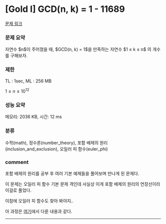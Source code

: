 
# [Gold I] GCD(n, k) = 1 - 11689

[문제 링크](https://www.acmicpc.net/problem/11689)

### 문제 요약

<p> 자연수 $n$이 주어졌을 때, $GCD(n, k) = 1$을 만족하는 자연수 $1 ≤ k ≤ n$ 의 개수를 구해보자. </p>

### 제한

TL : 1sec, ML : 256 MB

$1 ≤ n ≤ 10^{12}$

### 성능 요약

메모리: 2036 KB, 시간: 12 ms

### 분류

수학(math), 정수론(number_theory), 포함 배제의 원리(inclusion_and_exclusion), 오일러 피 함수(euler_phi)

### comment

포함 배제의 원리를 공부 후 여러 기본 예제들을 풀어보며 만나게 된 문제다.

이 문제는 오일러 피 함수 기본 문제 격인데 사실상 이게 포함 배제의 원리의 연장선이라 이걸로 풀었다.

이참에 오일러 피 함수도 찾아 봐야지..

아 과정은 [여기](https://github.com/pill27211/Baekjoon/tree/main/Gold/Math/9359_%EC%84%9C%EB%A1%9C%EC%86%8C)에서 다룬 내용과 같다.

-----------------------------------------------------------------------------------------------------------------------------------------------------------------------
